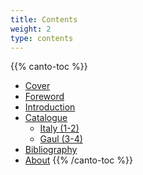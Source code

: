 ```yaml
---
title: Contents
weight: 2
type: contents
---
```

{{% canto-toc %}}
- [Cover](/)
- [Foreword](/foreword/)
- [Introduction](/introduction/)
- [Catalogue](/catalogue/)
  - [Italy (1-2)](/catalogue/italy/)
  - [Gaul (3-4)](/catalogue/gaul/)
- [Bibliography](/bibliography/)
- [About](/about/)
{{% /canto-toc %}}
